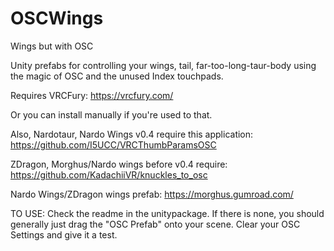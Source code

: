 # OSCWings
Wings but with OSC

Unity prefabs for controlling your wings, tail, far-too-long-taur-body using the magic of OSC and the unused Index touchpads.

Requires VRCFury: https://vrcfury.com/

Or you can install manually if you're used to that.

Also,
Nardotaur, Nardo Wings v0.4 require this application: https://github.com/I5UCC/VRCThumbParamsOSC

ZDragon, Morghus/Nardo wings before v0.4 require: https://github.com/KadachiiVR/knuckles_to_osc

Nardo Wings/ZDragon wings prefab: https://morghus.gumroad.com/

TO USE:
Check the readme in the unitypackage.
If there is none, you should generally just drag the "OSC Prefab" onto your scene.
Clear your OSC Settings and give it a test.
